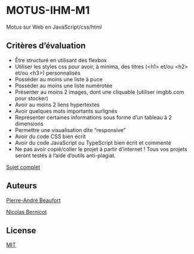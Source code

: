 # MOTUS-IHM-M1
Motus sur Web en JavaScript/css/html

## Critères d’évaluation
- Être structuré en utilisant des flexbox
- Utiliser les styles css pour avoir, à minima, des titres (\<h1> et/ou \<h2> et/ou \<h3>) personnalisés
- Posséder au moins une liste à puce
- Posséder au moins une liste numérotée
- Présenter au moins 2 images, dont une cliquable (utiliser imgbb.com pour stocker)
- Avoir au moins 2 liens hypertextes
- Avoir quelques mots importants surlignés
- Représenter certaines informations sous forme d’un tableau à 2 dimensions
- Permettre une visualisation dite “responsive”
- Avoir du code CSS bien écrit
- Avoir du code JavaScript ou TypeScript bien écrit et commenté
- Ne pas avoir copié/coller le projet à partir d’internet ! Tous vos projets seront testés à l’aide d’outils anti-plagiat.

[Sujet complet](https://docs.google.com/document/d/1Zm464qi3GMnQlCeocBBhgWgTID81xMfnIfH-J0lePlk/edit#)

## Auteurs
[Pierre-André Beaufort]()

[Nicolas Bernicot]()

## License

[MIT](https://choosealicense.com/licenses/mit/)
